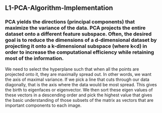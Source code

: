 ## L1-PCA-Algorithm-Implementation

### PCA yields the directions (principal components) that maximize the variance of the data. PCA projects the entire dataset onto a different feature subspace. Often, the desired goal is to reduce the dimensions of a d-dimensional dataset by projecting it onto a k-dimensional subspace (where k<d) in order to increase the computational efficiency while retaining most of the information. 
We need to select the hyperplane such that when all the points are projected onto it, they are maximally spread out. In other words, we want the axis of maximal variance. If we pick a line that cuts through our data diagonally, that is the axis where the data would be most spread. This gives the birth to eigenfaces or eigenvector. We then sort these eigen values of these vectors in a descending order and pick the highest value that gives the basic understanding of those subsets of the matrix as vectors that are important components to each image. 
